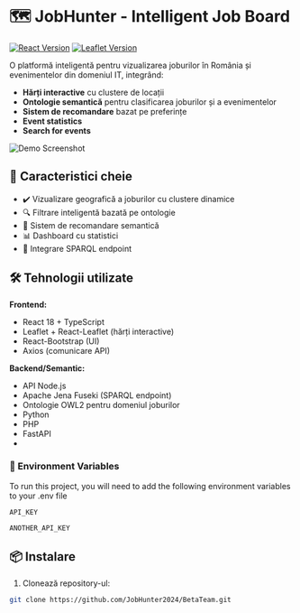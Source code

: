 # 🗺️ JobHunter - Intelligent Job Board

[![React Version](https://img.shields.io/badge/react-18.2.0-blue)](https://reactjs.org/)
[![Leaflet Version](https://img.shields.io/badge/leaflet-1.9.4-green)](https://leafletjs.com/)

O platformă inteligentă pentru vizualizarea joburilor în România și evenimentelor din domeniul IT, integrând:
- **Hărți interactive** cu clustere de locații 
- **Ontologie semantică** pentru clasificarea joburilor și a evenimentelor
- **Sistem de recomandare** bazat pe preferințe
- **Event statistics**
- **Search for events**

![Demo Screenshot](screenshot.png)

## 🚀 Caracteristici cheie
- ✔️ Vizualizare geografică a joburilor cu clustere dinamice
- 🔍 Filtrare inteligentă bazată pe ontologie
- 📌 Sistem de recomandare semantică
- 📊 Dashboard cu statistici 
- 🔗 Integrare SPARQL endpoint

## 🛠️ Tehnologii utilizate
**Frontend:**
- React 18 + TypeScript
- Leaflet + React-Leaflet (hărți interactive)
- React-Bootstrap (UI)
- Axios (comunicare API)

**Backend/Semantic:**
- API Node.js
- Apache Jena Fuseki (SPARQL endpoint)
- Ontologie OWL2 pentru domeniul joburilor
- Python
- PHP
- FastAPI
- 
### :key: Environment Variables

To run this project, you will need to add the following environment variables to your .env file

`API_KEY`

`ANOTHER_API_KEY`

## 📦 Instalare
1. Clonează repository-ul:
```bash
git clone https://github.com/JobHunter2024/BetaTeam.git
